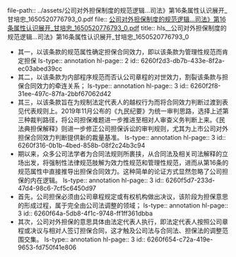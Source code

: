 file-path:: ../assets/公司对外担保制度的规范逻辑...司法》第16条属性认识展开_甘培忠_1650520776793_0.pdf
file:: [公司对外担保制度的规范逻辑...司法》第16条属性认识展开_甘培忠_1650520776793_0.pdf](../assets/公司对外担保制度的规范逻辑...司法》第16条属性认识展开_甘培忠_1650520776793_0.pdf)
title:: hls__公司对外担保制度的规范逻辑...司法》第16条属性认识展开_甘培忠_1650520776793_0

- 其一，以该条款的规范属性确定担保合同效力，即以该条款为管理性规范而肯定担保
  ls-type:: annotation
  hl-page:: 2
  id:: 6260f2d3-db7b-433e-8f2a-ec03abed39cc
- 其二，以该条款为内部程序规范而否认公司章程的对世效力，割裂该条款与担保合同效力的牵连关系；
  ls-type:: annotation
  hl-page:: 3
  id:: 6260f2f8-31ee-497c-87fa-2bbf67062d42
- 其三，以该条款旨在为规制法定代表人的越权行为而将合同效力判断过渡到表见代表规则上。2019年11月公布的《九民纪要》为统一审判思路，选择上述第三种裁判路径，将公司担保难题进一步推进至相对人审查义务判断上来。《民法典担保解释》则进一步修正公司担保诉讼的审判规则，尤其为上市公司对外担保合同效力判断提供新的裁量基准。
  ls-type:: annotation
  hl-page:: 3
  id:: 6260f316-0b1b-4bed-858b-08f2c24b3c94
- 期以来，众多公司法学者为合同法规则所裹挟，从合同法及相关司法解释的立场出发，将强制性法律规范肢解为效力性规范和管理性规范，进而从第16条的规范属性中直接推导出担保合同效力。这种简单的论证方式显然忽略了公司担保的内在逻辑。
  ls-type:: annotation
  hl-page:: 3
  id:: 6260f5d7-233d-47d4-98c6-7cf5c6450d97
- 首先，公司担保必须由公司章程规定或有权机构做出决议，该阶段为担保意思的形成过程，属于完全由公司法调整的领域；
  ls-type:: annotation
  hl-page:: 3
  id:: 6260f64a-5db8-4f1c-9748-ff1ff361dbba
- 其次，公司对外担保的意思具体由法定代表人执行，即法定代表人按照公司章程或决议与相对人签订担保合同，这才触及公司法与合同法、担保法的调整范围交集。
  ls-type:: annotation
  hl-page:: 3
  id:: 6260f654-c72a-419e-9653-fd750f41e806
